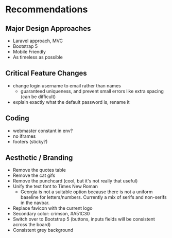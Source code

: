 # Recommendations

## Major Design Approaches
- Laravel approach, MVC
- Bootstrap 5
- Mobile Friendly
- As timeless as possible

## Critical Feature Changes
- change login username to email rather than names
    - guaranteed uniqueness, and prevent small errors like extra spacing (can be difficult)
- explain exactly what the default password is, rename it

## Coding
- webmaster constant in env?
- no iframes
- footers (sticky?)

## Aesthetic / Branding
- Remove the quotes table
- Remove the cat gifs
- Remove the punchcard (cool, but it's not really that useful)
- Unify the text font to Times New Roman
    - Georgia is not a suitable option because there is not a uniform baseline for letters/numbers. Currently a mix of serifs and non-serifs in the navbar.
- Replace favicon with the current logo
- Secondary color: crimson, #A51C30
- Switch over to Bootstrap 5 (buttons, inputs fields will be consistent across the board)
- Consistent grey background








